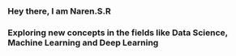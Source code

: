 ### Hey there, I am Naren.S.R
### Exploring new concepts in the fields like Data Science, Machine Learning and Deep Learning
